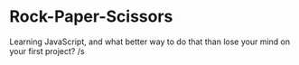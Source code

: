 # Rock-Paper-Scissors
Learning JavaScript, and what better way to do that than lose your mind on your first project? /s
